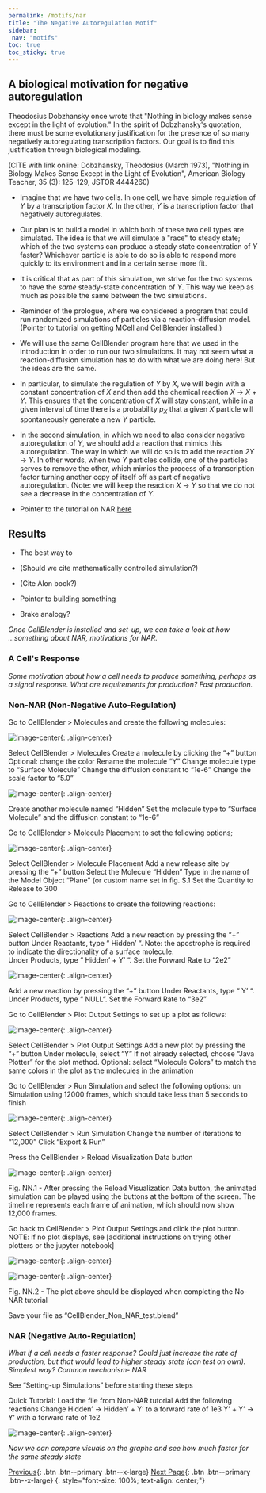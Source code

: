 ```yaml
---
permalink: /motifs/nar
title: "The Negative Autoregulation Motif"
sidebar:
 nav: "motifs"
toc: true
toc_sticky: true
---
```


## A biological motivation for negative autoregulation


Theodosius Dobzhansky once wrote that "Nothing in biology makes sense except in the light of evolution." In the spirit of Dobzhansky's quotation, there must be some evolutionary justification for the presence of so many negatively autoregulating transcription factors. Our goal is to find this justification through biological modeling.

(CITE with link online:  Dobzhansky, Theodosius (March 1973), "Nothing in Biology Makes Sense Except in the Light of Evolution", American Biology Teacher, 35 (3): 125–129, JSTOR 4444260)

* Imagine that we have two cells.  In one cell, we have simple regulation of *Y* by a transcription factor *X*. In the other, *Y* is a transcription factor that negatively autoregulates.

* Our plan is to build a model in which both of these two cell types are simulated. The idea is that we will simulate a "race" to steady state; which of the two systems can produce a steady state concentration of *Y* faster? Whichever particle is able to do so is able to respond more quickly to its environment and in a certain sense more fit.

* It is critical that as part of this simulation, we strive for the two systems to have the *same* steady-state concentration of *Y*. This way we keep as much as possible the same between the two simulations.

* Reminder of the prologue, where we considered a program that could run randomized simulations of particles via a reaction-diffusion model. (Pointer to tutorial on getting MCell and CellBlender installed.)

* We will use the same CellBlender program here that we used in the introduction in order to run our two simulations.  It may not seem what a reaction-diffusion simulation has to do with what we are doing here! But the ideas are the same.

* In particular, to simulate the regulation of *Y* by *X*, we will begin with a constant concentration of *X* and then add the chemical reaction *X* → *X* + *Y*.  This ensures that the concentration of *X* will stay constant, while in a given interval of time there is a probability *p*<sub>*X*</sub> that a given *X* particle will spontaneously generate a new *Y* particle.

* In the second simulation, in which we need to also consider negative autoregulation of *Y*, we should add a reaction that mimics this autoregulation.  The way in which we will do so is to add the reaction *2Y* → *Y*. In other words, when two *Y* particles collide, one of the particles serves to remove the other, which mimics the process of a transcription factor turning another copy of itself off as part of negative autoregulation. (Note: we will keep the reaction *X* → *Y* so that we do not see a decrease in the concentration of *Y*.

* Pointer to the tutorial on NAR [here](tutorial_nar)

## Results

* The best way to

* (Should we cite mathematically controlled simulation?)

* (Cite Alon book?)



* Pointer to building something

* Brake analogy?

*Once CellBlender is installed and set-up, we can take a look at how ...something about NAR, motivations for NAR.*

### A Cell's Response

*Some motivation about how a cell needs to produce something, perhaps as a signal response. What are requirements for production? Fast production.*

### Non-NAR (Non-Negative Auto-Regulation)

Go to CellBlender > Molecules and create the following molecules:

![image-center](../assets/images/motifs_norm1.png){: .align-center}

Select CellBlender > Molecules
Create a molecule by clicking the “+” button
Optional: change the color
Rename the molecule “Y”
Change molecule type to “Surface Molecule”
Change the diffusion constant to “1e-6”
Change the scale factor to “5.0”

![image-center](../assets/images/motifs_norm2.png){: .align-center}

Create another  molecule named “Hidden”
Set the molecule type to “Surface Molecule”  and the diffusion constant to “1e-6”

Go to CellBlender > Molecule Placement to set the following options;

![image-center](../assets/images/motifs_norm3.png){: .align-center}

Select CellBlender > Molecule Placement
Add a new release site by pressing the “+” button
Select the Molecule “Hidden”
Type in the name of the Model Object “Plane” (or custom name set in fig. S.1
Set the Quantity to Release to 300

Go to CellBlender > Reactions to create the following reactions:

![image-center](../assets/images/motifs_norm4.png){: .align-center}

Select CellBlender > Reactions
Add a new reaction by pressing the “+” button
Under Reactants, type “ Hidden’ “. Note: the apostrophe is required to indicate the directionality of a surface molecule.  
Under Products, type “ Hidden’ + Y’ “.
Set the Forward Rate to “2e2”

![image-center](../assets/images/motifs_norm5.png){: .align-center}

Add a new reaction by pressing the “+” button
Under Reactants, type “ Y’ “.
Under Products, type “ NULL“.
Set the Forward Rate to “3e2”

Go to CellBlender > Plot Output Settings to set up a plot as follows:

![image-center](../assets/images/motifs_norm6.png){: .align-center}

Select CellBlender > Plot Output Settings
Add a new plot by pressing the “+” button
Under molecule, select  “Y”
If not already selected, choose “Java Plotter” for the plot method.
Optional: select “Molecule Colors” to match the same colors in the plot as the molecules in the animation

Go to CellBlender > Run Simulation and select the following options: un Simulation using 12000 frames, which should take less than 5 seconds to finish

![image-center](../assets/images/motifs_norm6.png){: .align-center}

Select CellBlender > Run Simulation
Change the number of iterations to “12,000”
Click “Export & Run”

Press the CellBlender > Reload Visualization Data button

![image-center](../assets/images/motifs_norm6.png){: .align-center}

Fig. NN.1 - After pressing the Reload Visualization Data button, the animated simulation can be played using the buttons at the bottom of the screen. The timeline represents each frame of animation, which should now show 12,000 frames.

Go back to CellBlender > Plot Output Settings and click the plot button. NOTE: if no plot displays, see [additional instructions on trying other plotters or the jupyter notebook]

![image-center](../assets/images/motifs_norm9.png){: .align-center}

![image-center](../assets/images/motifs_norm_graph.png){: .align-center}

Fig. NN.2 - The plot above should be displayed when completing the No-NAR tutorial

Save your file as “CellBlender_Non_NAR_test.blend”

### NAR (Negative Auto-Regulation)

*What if a cell needs a faster response? Could just increase the rate of production, but that would lead to higher steady state (can test on own). Simplest way? Common mechanism- NAR*

See “Setting-up Simulations” before starting these steps

Quick Tutorial:
Load the file from Non-NAR tutorial
Add the following reactions
Change Hidden’ -> Hidden’ + Y’ to a forward rate of 1e3
Y’ + Y’ →  Y’   with a forward rate of 1e2

![image-center](../assets/images/motifs_nar_graph.png){: .align-center}

*Now we can compare visuals on the graphs and see how much faster for the same steady state*

[Previous](finding){: .btn .btn--primary .btn--x-large} [Next Page](feed){: .btn .btn--primary .btn--x-large}
{: style="font-size: 100%; text-align: center;"}
